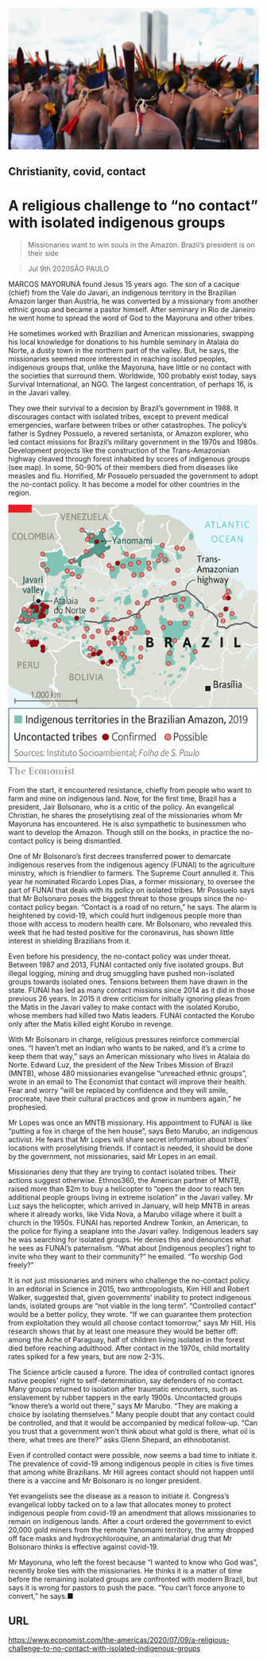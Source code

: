 ![](./images/20200711_AMP003_0.jpg)

## Christianity, covid, contact

# A religious challenge to “no contact” with isolated indigenous groups

> Missionaries want to win souls in the Amazon. Brazil’s president is on their side

> Jul 9th 2020SÃO PAULO

MARCOS MAYORUNA found Jesus 15 years ago. The son of a cacique (chief) from the Vale do Javari, an indigenous territory in the Brazilian Amazon larger than Austria, he was converted by a missionary from another ethnic group and became a pastor himself. After seminary in Rio de Janeiro he went home to spread the word of God to the Mayoruna and other tribes.

He sometimes worked with Brazilian and American missionaries, swapping his local knowledge for donations to his humble seminary in Atalaia do Norte, a dusty town in the northern part of the valley. But, he says, the missionaries seemed more interested in reaching isolated peoples, indigenous groups that, unlike the Mayoruna, have little or no contact with the societies that surround them. Worldwide, 100 probably exist today, says Survival International, an NGO. The largest concentration, of perhaps 16, is in the Javari valley.

They owe their survival to a decision by Brazil’s government in 1988. It discourages contact with isolated tribes, except to prevent medical emergencies, warfare between tribes or other catastrophes. The policy’s father is Sydney Possuelo, a revered sertanista, or Amazon explorer, who led contact missions for Brazil’s military government in the 1970s and 1980s. Development projects like the construction of the Trans-Amazonian highway cleaved through forest inhabited by scores of indigenous groups (see map). In some, 50-90% of their members died from diseases like measles and flu. Horrified, Mr Possuelo persuaded the government to adopt the no-contact policy. It has become a model for other countries in the region.



![](./images/20200711_AMM920.png)

From the start, it encountered resistance, chiefly from people who want to farm and mine on indigenous land. Now, for the first time, Brazil has a president, Jair Bolsonaro, who is a critic of the policy. An evangelical Christian, he shares the proselytising zeal of the missionaries whom Mr Mayoruna has encountered. He is also sympathetic to businessmen who want to develop the Amazon. Though still on the books, in practice the no-contact policy is being dismantled.

One of Mr Bolsonaro’s first decrees transferred power to demarcate indigenous reserves from the indigenous agency (FUNAI) to the agriculture ministry, which is friendlier to farmers. The Supreme Court annulled it. This year he nominated Ricardo Lopes Dias, a former missionary, to oversee the part of FUNAI that deals with its policy on isolated tribes. Mr Possuelo says that Mr Bolsonaro poses the biggest threat to those groups since the no-contact policy began. “Contact is a road of no return,” he says. The alarm is heightened by covid-19, which could hurt indigenous people more than those with access to modern health care. Mr Bolsonaro, who revealed this week that he had tested positive for the coronavirus, has shown little interest in shielding Brazilians from it.

Even before his presidency, the no-contact policy was under threat. Between 1987 and 2013, FUNAI contacted only five isolated groups. But illegal logging, mining and drug smuggling have pushed non-isolated groups towards isolated ones. Tensions between them have drawn in the state. FUNAI has led as many contact missions since 2014 as it did in those previous 26 years. In 2015 it drew criticism for initially ignoring pleas from the Matis in the Javari valley to make contact with the isolated Korubo, whose members had killed two Matis leaders. FUNAI contacted the Korubo only after the Matis killed eight Korubo in revenge.

With Mr Bolsonaro in charge, religious pressures reinforce commercial ones. “I haven’t met an Indian who wants to be naked, and it’s a crime to keep them that way,” says an American missionary who lives in Atalaia do Norte. Edward Luz, the president of the New Tribes Mission of Brazil (MNTB), whose 480 missionaries evangelise “unreached ethnic groups”, wrote in an email to The Economist that contact will improve their health. Fear and worry “will be replaced by confidence and they will smile, procreate, have their cultural practices and grow in numbers again,” he prophesied.

Mr Lopes was once an MNTB missionary. His appointment to FUNAI is like “putting a fox in charge of the hen house”, says Beto Marubo, an indigenous activist. He fears that Mr Lopes will share secret information about tribes’ locations with proselytising friends. If contact is needed, it should be done by the government, not missionaries, said Mr Lopes in an email.

Missionaries deny that they are trying to contact isolated tribes. Their actions suggest otherwise. Ethnos360, the American partner of MNTB, raised more than $2m to buy a helicopter to “open the door to reach ten additional people groups living in extreme isolation” in the Javari valley. Mr Luz says the helicopter, which arrived in January, will help MNTB in areas where it already works, like Vida Nova, a Marubo village where it built a church in the 1950s. FUNAI has reported Andrew Tonkin, an American, to the police for flying a seaplane into the Javari valley. Indigenous leaders say he was searching for isolated groups. He denies this and denounces what he sees as FUNAI’s paternalism. “What about [indigenous peoples’] right to invite who they want to their community?” he emailed. “To worship God freely?”

It is not just missionaries and miners who challenge the no-contact policy. In an editorial in Science in 2015, two anthropologists, Kim Hill and Robert Walker, suggested that, given governments’ inability to protect indigenous lands, isolated groups are “not viable in the long term”. “Controlled contact” would be a better policy, they wrote. “If we can guarantee them protection from exploitation they would all choose contact tomorrow,” says Mr Hill. His research shows that by at least one measure they would be better off: among the Ache of Paraguay, half of children living isolated in the forest died before reaching adulthood. After contact in the 1970s, child mortality rates spiked for a few years, but are now 2-3%.

The Science article caused a furore. The idea of controlled contact ignores native peoples’ right to self-determination, say defenders of no contact. Many groups returned to isolation after traumatic encounters, such as enslavement by rubber tappers in the early 1900s. Uncontacted groups “know there’s a world out there,” says Mr Marubo. “They are making a choice by isolating themselves.” Many people doubt that any contact could be controlled, and that it would be accompanied by medical follow-up. “Can you trust that a government won’t think about what gold is there, what oil is there, what trees are there?” asks Glenn Shepard, an ethnobotanist.

Even if controlled contact were possible, now seems a bad time to initiate it. The prevalence of covid-19 among indigenous people in cities is five times that among white Brazilians. Mr Hill agrees contact should not happen until there is a vaccine and Mr Bolsonaro is no longer president.

Yet evangelists see the disease as a reason to initiate it. Congress’s evangelical lobby tacked on to a law that allocates money to protect indigenous people from covid-19 an amendment that allows missionaries to remain on indigenous lands. After a court ordered the government to evict 20,000 gold miners from the remote Yanomami territory, the army dropped off face masks and hydroxychloroquine, an antimalarial drug that Mr Bolsonaro thinks is effective against covid-19.

Mr Mayoruna, who left the forest because “I wanted to know who God was”, recently broke ties with the missionaries. He thinks it is a matter of time before the remaining isolated groups are confronted with modern Brazil, but says it is wrong for pastors to push the pace. “You can’t force anyone to convert,” he says.■

## URL

https://www.economist.com/the-americas/2020/07/09/a-religious-challenge-to-no-contact-with-isolated-indigenous-groups
